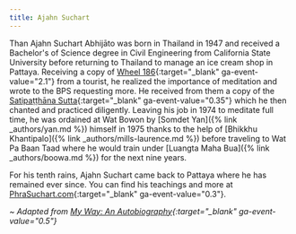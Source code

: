 ```yaml
---
title: Ajahn Suchart
---
```


Than Ajahn Suchart Abhijāto was born in Thailand in 1947 and received a Bachelor's of Science degree in Civil Engineering from California State University before returning to Thailand to manage an ice cream shop in Pattaya. Receiving a copy of [Wheel 186](https://www.bps.lk/olib/wh/wh186_Nyanaponika-etal_Three-Basic-Facts-of-Existence--I-Anicca.html){:target="_blank" ga-event-value="2.1"} from a tourist, he realized the importance of meditation and wrote to the BPS requesting more. He received from them a copy of the [Satipaṭṭhāna Sutta](https://noblepath.info/PDFs/Nyanasatta_The-Foundations-Of-Mindfulness.pdf){:target="_blank" ga-event-value="0.35"} which he then chanted and practiced diligently. Leaving his job in 1974 to meditate full time, he was ordained at Wat Bowon by [Somdet Yan]({% link _authors/yan.md %}) himself in 1975 thanks to the help of [Bhikkhu Khantipalo]({% link _authors/mills-laurence.md %}) before traveling to Wat Pa Baan Taad where he would train under [Luangta Maha Bua]({% link _authors/boowa.md %}) for the next nine years.

For his tenth rains, Ajahn Suchart came back to Pattaya where he has remained ever since. You can find his teachings and more at [PhraSuchart.com](https://www.phrasuchart.com/en/){:target="_blank" ga-event-value="0.3"}.

*~ Adapted from [My Way: An Autobiography](https://www.phrasuchart.com/biography/){:target="_blank" ga-event-value="0.5"}*
